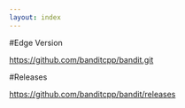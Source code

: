 ```yaml
---
layout: index
---
```

#Edge Version

https://github.com/banditcpp/bandit.git

#Releases

https://github.com/banditcpp/bandit/releases
